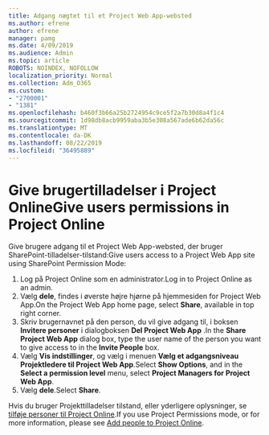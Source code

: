 ```yaml
---
title: Adgang nægtet til et Project Web App-websted
ms.author: efrene
author: efrene
manager: pamg
ms.date: 4/09/2019
ms.audience: Admin
ms.topic: article
ROBOTS: NOINDEX, NOFOLLOW
localization_priority: Normal
ms.collection: Adm_O365
ms.custom:
- "2700001"
- "1381"
ms.openlocfilehash: b460f3b66a25b2724954c9ce5f2a7b30d8a4f1c4
ms.sourcegitcommit: 1d98db8acb9959aba3b5e308a567ade6b62da56c
ms.translationtype: MT
ms.contentlocale: da-DK
ms.lasthandoff: 08/22/2019
ms.locfileid: "36495889"
---
```

# <a name="give-users-permissions-in-project-online"></a><span data-ttu-id="d0025-102">Give brugertilladelser i Project Online</span><span class="sxs-lookup"><span data-stu-id="d0025-102">Give users permissions in Project Online</span></span>

<span data-ttu-id="d0025-103">Give brugere adgang til et Project Web App-websted, der bruger SharePoint-tilladelser-tilstand:</span><span class="sxs-lookup"><span data-stu-id="d0025-103">Give users access to a Project Web App site using SharePoint Permission Mode:</span></span>

1. <span data-ttu-id="d0025-104">Log på Project Online som en administrator.</span><span class="sxs-lookup"><span data-stu-id="d0025-104">Log in to Project Online as an admin.</span></span>
2. <span data-ttu-id="d0025-105">Vælg **dele**, findes i øverste højre hjørne på hjemmesiden for Project Web App.</span><span class="sxs-lookup"><span data-stu-id="d0025-105">On the Project Web App home page, select **Share**, available in top right corner.</span></span>
3. <span data-ttu-id="d0025-106">Skriv brugernavnet på den person, du vil give adgang til, i boksen **Invitere personer** i dialogboksen **Del Project Web App** .</span><span class="sxs-lookup"><span data-stu-id="d0025-106">In the **Share Project Web App** dialog box, type the user name of the person you want to give access to in the **Invite People** box.</span></span>
4. <span data-ttu-id="d0025-107">Vælg **Vis indstillinger**, og vælg i menuen **Vælg et adgangsniveau** **Projektledere til Project Web App**.</span><span class="sxs-lookup"><span data-stu-id="d0025-107">Select **Show Options**, and in the **Select a permission level** menu, select **Project Managers for Project Web App**.</span></span>
5. <span data-ttu-id="d0025-108">Vælg **dele**.</span><span class="sxs-lookup"><span data-stu-id="d0025-108">Select **Share**.</span></span>

<span data-ttu-id="d0025-109">Hvis du bruger Projekttilladelser tilstand, eller yderligere oplysninger, se [tilføje personer til Project Online](https://docs.microsoft.com/projectonline/step-2-add-people-to-project-online).</span><span class="sxs-lookup"><span data-stu-id="d0025-109">If you use Project Permissions mode, or for more information, please see [Add people to Project Online](https://docs.microsoft.com/projectonline/step-2-add-people-to-project-online).</span></span>
